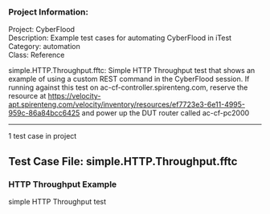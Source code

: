### Project Information:
Project: CyberFlood  
Description: Example test cases for automating CyberFlood in iTest  
Category: automation  
Class: Reference  
  
simple.HTTP.Throughput.fftc: Simple HTTP Throughput test that shows an example of using a custom REST command in the CyberFlood session. If running against this test on ac-cf-controller.spirenteng.com, reserve the resource at https://velocity-apt.spirenteng.com/velocity/inventory/resources/ef7723e3-6e11-4995-959c-86a84bcc6425 and power up the DUT router called ac-cf-pc2000  

 ----
1 test case in project
## Test Case File: simple.HTTP.Throughput.fftc
### HTTP Throughput Example
simple HTTP Throughput test